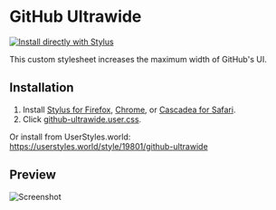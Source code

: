 # GitHub Ultrawide
[![Install directly with Stylus](https://img.shields.io/badge/Install%20directly%20with-Stylus-238b8b)](https://raw.githubusercontent.com/FliegendeWurst/GitHub-Ultrawide/master/github-ultrawide.user.css)

This custom stylesheet increases the maximum width of GitHub's UI.

## Installation
1. Install [Stylus for Firefox](https://addons.mozilla.org/en-US/firefox/addon/styl-us/), [Chrome](https://chrome.google.com/webstore/detail/stylus/clngdbkpkpeebahjckkjfobafhncgmne), or [Cascadea for Safari](https://cascadea.app/).
2. Click [github-ultrawide.user.css](https://raw.githubusercontent.com/FliegendeWurst/GitHub-Ultrawide/master/github-ultrawide.user.css).

Or install from UserStyles.world: https://userstyles.world/style/19801/github-ultrawide

## Preview
![Screenshot](https://github.com/user-attachments/assets/155579fd-14ac-43a5-879f-7f1c0fda2f34)
